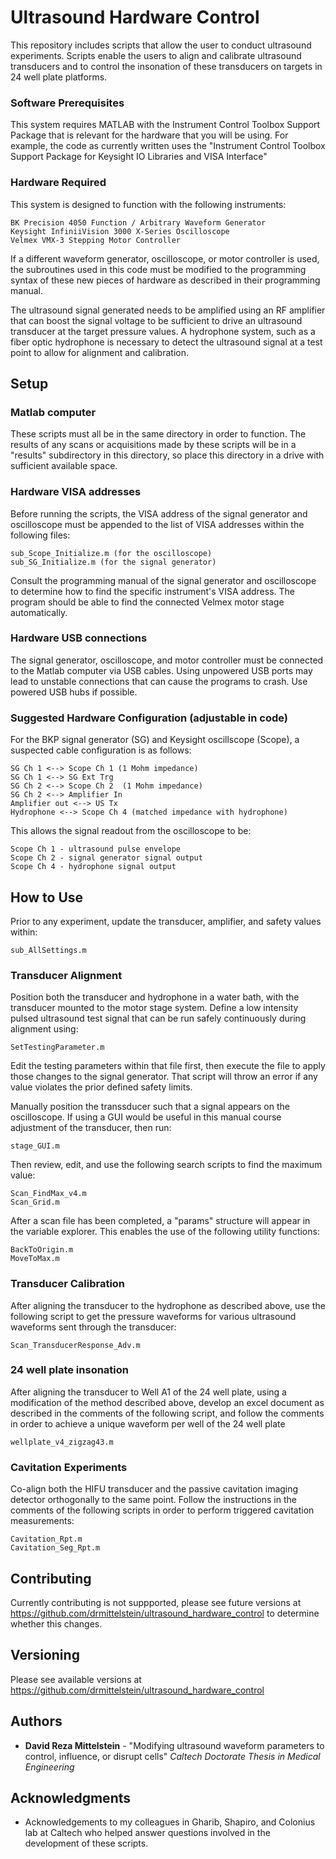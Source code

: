 # Ultrasound Hardware Control

This repository includes scripts that allow the user to conduct ultrasound experiments.  Scripts enable the users to align and calibrate ultrasound transducers and to control the insonation of these transducers on targets in 24 well plate platforms.

### Software Prerequisites

This system requires MATLAB with the Instrument Control Toolbox Support Package that is relevant for the hardware that you will be using.  For example, the code as currently written uses the "Instrument Control Toolbox Support Package for Keysight IO Libraries and VISA Interface"

### Hardware Required

This system is designed to function with the following instruments:

```
BK Precision 4050 Function / Arbitrary Waveform Generator
Keysight InfiniiVision 3000 X-Series Oscilloscope
Velmex VMX-3 Stepping Motor Controller
```

If a different waveform generator, oscilloscope, or motor controller is used, the subroutines used in this code must be modified to the programming syntax of these new pieces of hardware as described in their programming manual.

The ultrasound signal generated needs to be amplified using an RF amplifier that can boost the signal voltage to be sufficient to drive an ultrasound transducer at the target pressure values.  A hydrophone system, such as a fiber optic hydrophone is necessary to detect the ultrasound signal at a test point to allow for alignment and calibration.

## Setup

### Matlab computer

These scripts must all be in the same directory in order to function.  The results of any scans or acquisitions made by these scripts will be in a "results" subdirectory in this directory, so place this directory in a drive with sufficient available space.

### Hardware VISA addresses

Before running the scripts, the VISA address of the signal generator and oscilloscope  must be appended to the list of VISA addresses within the following files:

```
sub_Scope_Initialize.m (for the oscilloscope)
sub_SG_Initialize.m (for the signal generator)
```

Consult the programming manual of the signal generator and oscilloscope to determine how to find the specific instrument's VISA address.  The program should be able to find the connected Velmex motor stage automatically. 

### Hardware USB connections

The signal generator, oscilloscope, and motor controller must be connected to the Matlab computer via USB cables.  Using unpowered USB ports may lead to unstable connections that can cause the programs to crash.  Use powered USB hubs if possible.

### Suggested Hardware Configuration (adjustable in code)

For the BKP signal generator (SG) and Keysight oscillscope (Scope), a suspected cable configuration is as follows:

```
SG Ch 1 <--> Scope Ch 1 (1 Mohm impedance)
SG Ch 1 <--> SG Ext Trg
SG Ch 2 <--> Scope Ch 2  (1 Mohm impedance)
SG Ch 2 <--> Amplifier In
Amplifier out <--> US Tx
Hydrophone <--> Scope Ch 4 (matched impedance with hydrophone)
```

This allows the signal readout from the oscilloscope to be:

```
Scope Ch 1 - ultrasound pulse envelope
Scope Ch 2 - signal generator signal output
Scope Ch 4 - hydrophone signal output
```

## How to Use

Prior to any experiment, update the transducer, amplifier, and safety values within:

```
sub_AllSettings.m
```

### Transducer Alignment

Position both the transducer and hydrophone in a water bath, with the transducer mounted to the motor stage system.  Define a low intensity pulsed ultrasound test signal that can be run safely continuously during alignment using:

```
SetTestingParameter.m
```

Edit the testing parameters within that file first, then execute the file to apply those changes to the signal generator.  That script will throw an error if any value violates the prior defined safety limits.

Manually position the transsducer such that a signal appears on the oscilloscope.  If using a GUI would be useful in this manual course adjustment of the transducer, then run:

```
stage_GUI.m
```


Then review, edit, and use the following search scripts to find the maximum value:

```
Scan_FindMax_v4.m
Scan_Grid.m
```

After a scan file has been completed, a "params" structure will appear in the variable explorer.  This enables the use of the following utility functions:

```
BackToOrigin.m
MoveToMax.m
```

### Transducer Calibration

After aligning the transducer to the hydrophone as described above, use the following script to get the pressure waveforms for various ultrasound waveforms sent through the transducer:

```
Scan_TransducerResponse_Adv.m
```

### 24 well plate insonation

After aligning the transducer to Well A1 of the 24 well plate, using a modification of the method described above, develop an excel document as described in the comments of the following script, and follow the comments in order to achieve a unique waveform per well of the 24 well plate

```
wellplate_v4_zigzag43.m
```

### Cavitation Experiments

Co-align both the HIFU transducer and the passive cavitation imaging detector orthogonally to the same point.  Follow the instructions in the comments of the following scripts in order to perform triggered cavitation measurements:

```
Cavitation_Rpt.m
Cavitation_Seg_Rpt.m
```


## Contributing

Currently contributing is not suppported, please see future versions at https://github.com/drmittelstein/ultrasound_hardware_control to determine whether this changes.

## Versioning
Please see available versions at https://github.com/drmittelstein/ultrasound_hardware_control

## Authors

* **David Reza Mittelstein** - "Modifying ultrasound waveform parameters to control, influence, or disrupt cells" *Caltech Doctorate Thesis in Medical Engineering*

## Acknowledgments

* Acknowledgements to my colleagues in Gharib, Shapiro, and Colonius lab at Caltech who helped answer questions involved in the development of these scripts.
